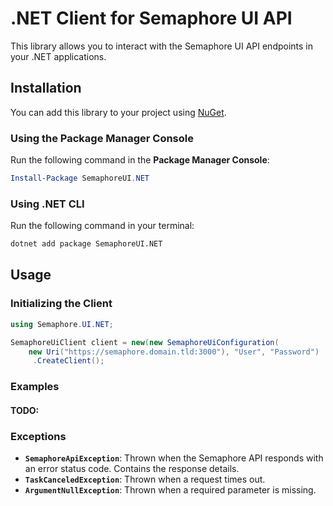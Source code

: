 # .NET Client for Semaphore UI API

This library allows you to interact with the Semaphore UI API endpoints in your .NET applications.

## Installation

You can add this library to your project using [NuGet](https://www.nuget.org/).

### Using the Package Manager Console

Run the following command in the **Package Manager Console**:

```powershell
Install-Package SemaphoreUI.NET
```

### Using .NET CLI
Run the following command in your terminal:

```bash
dotnet add package SemaphoreUI.NET
```

## Usage

### Initializing the Client

```csharp
using Semaphore.UI.NET;

SemaphoreUiClient client = new(new SemaphoreUiConfiguration(
    new Uri("https://semaphore.domain.tld:3000"), "User", "Password")
     .CreateClient();
```

### Examples

#### TODO:

### Exceptions

- **`SemaphoreApiException`**: Thrown when the Semaphore API responds with an error status code. Contains the response details.
- **`TaskCanceledException`**: Thrown when a request times out.
- **`ArgumentNullException`**: Thrown when a required parameter is missing.
